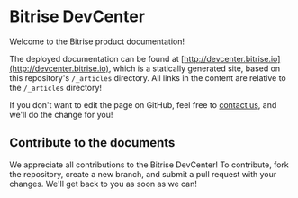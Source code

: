 # Bitrise DevCenter

Welcome to the Bitrise product documentation! 

The deployed documentation can be found at [http://devcenter.bitrise.io](http://devcenter.bitrise.io), which is a statically generated site, based on this repository's `/_articles` directory. All links in the content are relative to the `/_articles` directory!

If you don't want to edit the page on GitHub, feel free to [contact us](https://www.bitrise.io/contact), and we'll do the change for you!

## Contribute to the documents

We appreciate all contributions to the Bitrise DevCenter! To contribute, fork the repository, create a new branch, and submit a pull request with your changes. We'll get back to you as soon as we can! 
